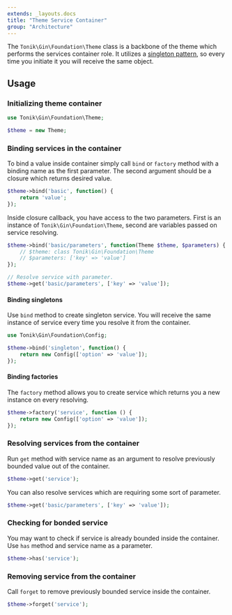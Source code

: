 ```yaml
---
extends: _layouts.docs
title: "Theme Service Container"
group: "Architecture"
---
```


The `Tonik\Gin\Foundation\Theme` class is a backbone of the theme which performs the services container role. It utilizes a [singleton pattern](//en.wikipedia.org/wiki/Singleton_pattern), so every time you initiate it you will receive the same object.

## Usage

### Initializing theme container

```php
use Tonik\Gin\Foundation\Theme;

$theme = new Theme;
```

### Binding services in the container

To bind a value inside container simply call `bind` or `factory` method with a binding name as the first parameter. The second argument should be a closure which returns desired value.

```php
$theme->bind('basic', function() {
    return 'value';
});
```

Inside closure callback, you have access to the two parameters. First is an instance of `Tonik\Gin\Foundation\Theme`, second are variables passed on service resolving.

```php
$theme->bind('basic/parameters', function(Theme $theme, $parameters) {
    // $theme: class Tonik\Gin\Foundation\Theme
    // $parameters: ['key' => 'value']
});

// Resolve service with parameter.
$theme->get('basic/parameters', ['key' => 'value']);
```

#### Binding singletons

Use `bind` method to create singleton service. You will receive the same instance of service every time you resolve it from the container.

```php
use Tonik\Gin\Foundation\Config;

$theme->bind('singleton', function() {
    return new Config(['option' => 'value']);
});
```

#### Binding factories

The `factory` method allows you to create service which returns you a new instance on every resolving.

```php
$theme->factory('service', function () {
    return new Config(['option' => 'value']);
});
```

### Resolving services from the container

Run `get` method with service name as an argument to resolve previously bounded value out of the container.

```php
$theme->get('service');
```

You can also resolve services which are requiring some sort of parameter.

```php
$theme->get('basic/parameters', ['key' => 'value']);
```

### Checking for bonded service

You may want to check if service is already bounded inside the container. Use `has` method and service name as a parameter.

```php
$theme->has('service');
```

### Removing service from the container

Call `forget` to remove previously bounded service inside the container.

```php
$theme->forget('service');
```